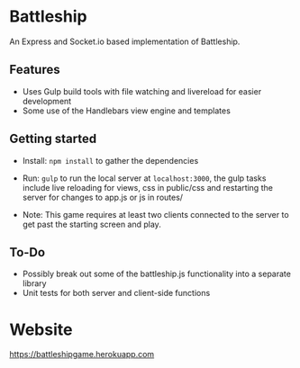 # Battleship

An Express and Socket.io based implementation of Battleship.

## Features

- Uses Gulp build tools with file watching and livereload for easier development
- Some use of the Handlebars view engine and templates

## Getting started

- Install: `npm install` to gather the dependencies

- Run: `gulp` to run the local server at `localhost:3000`, the gulp tasks include live reloading for views, css in public/css and restarting the server for changes to app.js or js in routes/

- Note: This game requires at least two clients connected to the server to get past the starting screen and play.

## To-Do

- Possibly break out some of the battleship.js functionality into a separate library
- Unit tests for both server and client-side functions

# Website

https://battleshipgame.herokuapp.com
